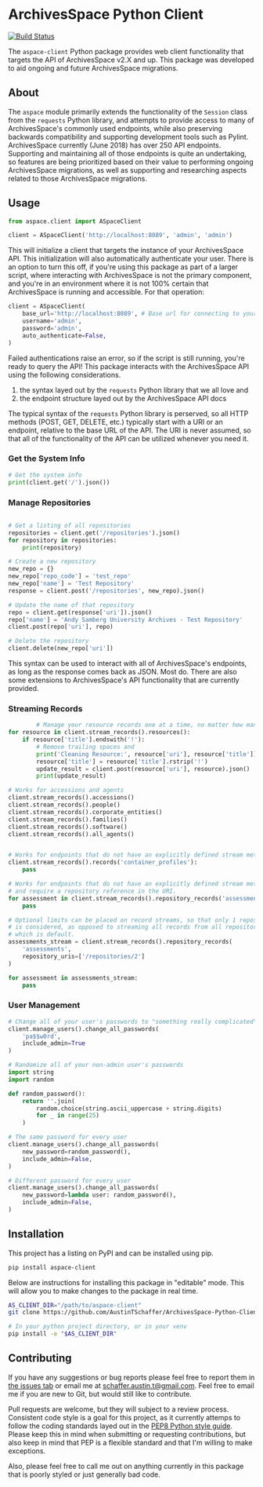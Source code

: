 # ArchivesSpace Python Client

[![Build Status](https://travis-ci.org/AustinTSchaffer/ArchivesSpace-Python-Client.svg?branch=master)](https://travis-ci.org/AustinTSchaffer/ArchivesSpace-Python-Client)

The `aspace-client` Python package provides web client functionality that
targets the API of ArchivesSpace v2.X and up. This package was developed
to aid ongoing and future ArchivesSpace migrations.

## About

The `aspace` module primarily extends the functionality of the `Session` class
from the `requests` Python library, and attempts to provide access to many of
ArchivesSpace's commonly used endpoints, while also preserving backwards
compatibility and supporting development tools such as Pylint. ArchivesSpace
currently (June 2018) has over 250 API endpoints. Supporting and maintaining
all of those endpoints is quite an undertaking, so features are being
prioritized based on their value to performing ongoing ArchivesSpace
migrations, as well as supporting and researching aspects related to those
ArchivesSpace migrations.


## Usage

```python
from aspace.client import ASpaceClient

client = ASpaceClient('http://localhost:8089', 'admin', 'admin')
```

This will initialize a client that targets the instance of your ArchivesSpace
API. This initialization will also automatically authenticate your user. There
is an option to turn this off, if you're using this package as part of a
larger script, where interacting with ArchivesSpace is not the primary
component, and you're in an environment where it is not 100% certain that
ArchivesSpace is running and accessible. For that operation:

```python
client = ASpaceClient(
    base_url='http://localhost:8089', # Base url for connecting to your ASpace's API.
    username='admin',
    password='admin',
    auto_authenticate=False,
)
```

Failed authentications raise an error, so if the script is still running,
you're ready to query the API! This package interacts with the ArchivesSpace 
API using the following considerations.

1. the syntax layed out by the `requests` Python library that we all love and
2. the endpoint structure layed out by the ArchivesSpace API docs

The typical syntax of the `requests` Python library is perserved, so all HTTP 
methods (POST, GET, DELETE, etc.) typically start with a URI or an endpoint,
relative to the base URL of the API. The URI is never assumed, so that all of
the functionality of the API can be utilized whenever you need it.

### Get the System Info

```python
# Get the system info
print(client.get('/').json())
```

### Manage Repositories

```python

# Get a listing of all repositories
repositories = client.get('/repositories').json()
for repository in repositories:
    print(repository)

# Create a new repository
new_repo = {}
new_repo['repo_code'] = 'test_repo'
new_repo['name'] = 'Test Repository'
response = client.post('/repositories', new_repo).json()

# Update the name of that repository
repo = client.get(response['uri']).json()
repo['name'] = 'Andy Samberg University Archives - Test Repository'
client.post(repo['uri'], repo)

# Delete the repository
client.delete(new_repo['uri'])
```

This syntax can be used to interact with all of ArchivesSpace's endpoints, as
long as the response comes back as JSON. Most do. There are also some
extensions to ArchivesSpace's API functionality that are currently provided.

### Streaming Records

```python
        # Manage your resource records one at a time, no matter how many you have
for resource in client.stream_records().resources():
    if resource['title'].endswith('!'):
        # Remove trailing spaces and 
        print('Cleaning Resource:', resource['uri'], resource['title'])
        resource['title'] = resource['title'].rstrip('!')
        update_result = client.post(resource['uri'], resource).json()
        print(update_result)

# Works for accessions and agents
client.stream_records().accessions()
client.stream_records().people()
client.stream_records().corporate_entities()
client.stream_records().families()
client.stream_records().software()
client.stream_records().all_agents()


# Works for endpoints that do not have an explicitly defined stream method
client.stream_records().records('container_profiles'):
    pass

# Works for endpoints that do not have an explicitly defined stream method
# and require a repository reference in the URI.
for assessment in client.stream_records().repository_records('assessments'):
    pass

# Optional limits can be placed on record streams, so that only 1 repository
# is considered, as opposed to streaming all records from all repositories,
# which is default.
assessments_stream = client.stream_records().repository_records(
    'assessments',
    repository_uris=['/repositories/2']
)

for assessment in assessments_stream:
    pass
```

### User Management

```python
# Change all of your user's passwords to "something really complicated"
client.manage_users().change_all_passwords(
    'pa$$w0rd',
    include_admin=True
)

# Randomize all of your non-admin user's passwords
import string
import random

def random_password():
    return ''.join(
        random.choice(string.ascii_uppercase + string.digits)
        for _ in range(25)
    )

# The same password for every user
client.manage_users().change_all_passwords(
    new_password=random_password(),
    include_admin=False,
)

# Different password for every user
client.manage_users().change_all_passwords(
    new_password=lambda user: random_password(),
    include_admin=False,
)
```

## Installation

This project has a listing on PyPI and can be installed using pip.

```bash
pip install aspace-client
```

Below are instructions for installing this package in "editable" mode. This
will allow you to make changes to the package in real time.

```bash
AS_CLIENT_DIR="/path/to/aspace-client"
git clone https://github.com/AustinTSchaffer/ArchivesSpace-Python-Client.git "$AS_CLIENT_DIR"

# In your python project directory, or in your venv
pip install -e "$AS_CLIENT_DIR"
```


## Contributing

If you have any suggestions or bug reports please feel free to report them in
[the issues tab](https://github.com/AustinTSchaffer/ArchivesSpace-Python-Client/issues) 
or email me at [schaffer.austin.t@gmail.com](mailto:schaffer.austin.t@gmail.com).
Feel free to email me if you are new to Git, but would still like to 
contribute.

Pull requests are welcome, but they will subject to a review process.
Consistent code style is a goal for this project, as it currently 
attemps to follow the coding standards layed out in the 
[PEP8 Python style guide](https://www.python.org/dev/peps/pep-0008/).
Please keep this in mind when submitting or requesting contributions,
but also keep in mind that PEP is a flexible standard and that I'm 
willing to make exceptions.

Also, please feel free to call me out on anything currently in this 
package that is poorly styled or just generally bad code.
